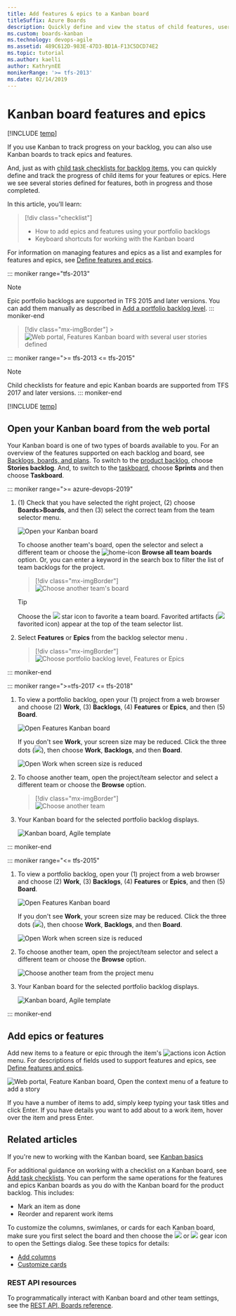 ```yaml
---
title: Add features & epics to a Kanban board
titleSuffix: Azure Boards
description: Quickly define and view the status of child features, user stories, or backlog items using Kanban features or epic boards in Azure Boards, Azure DevOps, & Team Foundation Server
ms.custom: boards-kanban 
ms.technology: devops-agile
ms.assetid: 489C612D-983E-47D3-BD1A-F13C5DCD74E2  
ms.topic: tutorial
ms.author: kaelli
author: KathrynEE
monikerRange: '>= tfs-2013'
ms.date: 02/14/2019
---
```


# Kanban board features and epics

[!INCLUDE [temp](../includes/version-vsts-tfs-all-versions.md)]

If you use Kanban to track progress on your backlog, you can also use Kanban boards to track epics and features.

And, just as with [child task checklists for backlog items](add-task-checklists.md), you can quickly define and track the progress of child items for your features or epics. Here we see several stories defined for features, both in progress and those completed.

In this article, you'll learn:

> [!div class="checklist"]
>
> * How to add epics and features using your portfolio backlogs
> * Keyboard shortcuts for working with the Kanban board

For information on managing features and epics as a list and examples for features and epics, see [Define features and epics](../backlogs/define-features-epics.md).

::: moniker range="tfs-2013"

> [!NOTE]  
> Epic portfolio backlogs are supported in TFS 2015 and later versions. You can add them manually as described in [Add a portfolio backlog level](../../reference/add-portfolio-backlogs.md).
> ::: moniker-end

> [!div class="mx-imgBorder"] > ![Web portal, Features Kanban board with several user stories defined](media/features-epics/features-with-stories-intro.png)

::: moniker range=">= tfs-2013 <= tfs-2015"

> [!NOTE]  
> Child checklists for feature and epic Kanban boards are supported from TFS 2017 and later versions.
> ::: moniker-end

[!INCLUDE [temp](../includes/prerequisites-kanban.md)]

## Open your Kanban board from the web portal

Your Kanban board is one of two types of boards available to you. For an overview of the features supported on each backlog and board, see [Backlogs, boards, and plans](/azure/devops/boards/backlogs/backlogs-boards-plans). To switch to the [product backlog](/azure/devops/boards/backlogs/create-your-backlog), choose **Stories backlog**. And, to switch to the [taskboard](/azure/devops/boards/sprints/task-board), choose **Sprints** and then choose **Taskboard**.

::: moniker range=">= azure-devops-2019"

1.  (1) Check that you have selected the right project, (2) choose **Boards>Boards**, and then (3) select the correct team from the team selector menu.

    ![Open your Kanban board](/azure/devops/boards/boards/media/quickstart/open-kanban-board-agile.png)

    To choose another team's board, open the selector and select a different team or choose the ![home-icon](/azure/devops/media/icons/home-icon.png) **Browse all team boards** option. Or, you can enter a keyword in the search box to filter the list of team backlogs for the project.

    > [!div class="mx-imgBorder"]  
    > ![Choose another team's board](/azure/devops/boards/boards/media/quickstart/select-kanban-team-board.png)

    > [!TIP]  
    > Choose the ![ ](/azure/devops/media/icons/icon-favorite-star.png) star icon to favorite a team board. Favorited artifacts (![ ](/azure/devops/media/icons/icon-favorited.png) favorited icon) appear at the top of the team selector list.

1.  Select **Features** or **Epics** from the backlog selector menu .

    > [!div class="mx-imgBorder"]  
    > ![Choose portfolio backlog level, Features or Epics](media/features-epics/select-portfolio-level.png)

::: moniker-end

::: moniker range=">=tfs-2017 <= tfs-2018"

1.  To view a portfolio backlog, open your (1) project from a web browser and choose (2) **Work**, (3) **Backlogs**, (4) **Features** or **Epics**, and then (5) **Board**.

    ![Open Features Kanban board](media/features-epics/open-features-board-standard.png)

    If you don't see **Work**, your screen size may be reduced. Click the three dots (![ ](/azure/devops/media/ellipses-reduced-screen-size.png)), then choose **Work**, **Backlogs**, and then **Board**.

    ![Open Work when screen size is reduced](/azure/devops/boards/boards/media/kanban-quickstart-reduced-screensize.png)

2.  To choose another team, open the project/team selector and select a different team or choose the **Browse** option.

    > [!div class="mx-imgBorder"]  
    > ![Choose another team](/azure/devops/boards/sprints/media/assign-items-sprint/team-selector-backlogs-standard.png)

3.  Your Kanban board for the selected portfolio backlog displays.

    ![Kanban board, Agile template](media/features-epics/features-board-standard.png)

::: moniker-end

::: moniker range="<= tfs-2015"

1.  To view a portfolio backlog, open your (1) project from a web browser and choose (2) **Work**, (3) **Backlogs**, (4) **Features** or **Epics**, and then (5) **Board**.

    ![Open Features Kanban board](media/features-epics/open-features-board-standard.png)

    If you don't see **Work**, your screen size may be reduced. Click the three dots (![ ](/azure/devops/media/ellipses-reduced-screen-size.png)), then choose **Work**, **Backlogs**, and then **Board**.

    ![Open Work when screen size is reduced](/azure/devops/boards/boards/media/kanban-quickstart-reduced-screensize.png)

2.  To choose another team, open the project/team selector and select a different team or choose the **Browse** option.

    ![Choose another team from the project menu](/azure/devops/boards/sprints/media/capacity/vso-team-selector.png)

3.  Your Kanban board for the selected portfolio backlog displays.

    ![Kanban board, Agile template](media/features-epics/features-board-standard.png)

::: moniker-end

## Add epics or features

Add new items to a feature or epic through the item's ![actions icon](../media/icons/actions-icon.png) Action menu. For descriptions of fields used to support features and epics, see [Define features and epics](../backlogs/define-features-epics.md).

![Web portal, Feature Kanban board, Open the context menu of a feature to add a story](media/features-epics/add-user-story.png)

If you have a number of items to add, simply keep typing your task titles and click Enter. If you have details you want to add about to a work item, hover over the item and press Enter.

## Related articles

If you're new to working with the Kanban board, see [Kanban basics](kanban-basics.md)

For additional guidance on working with a checklist on a Kanban board, see [Add task checklists](add-task-checklists.md). You can perform the same operations for the features and epics Kanban boards as you do with the Kanban board for the product backlog. This includes:

* Mark an item as done
* Reorder and reparent work items

To customize the columns, swimlanes, or cards for each Kanban board, make sure you first select the board and then choose the ![ ](../../media/icons/blue-gear.png) or ![ ](../../media/icons/gear_icon.png) gear icon to open the Settings dialog. See these topics for details:

* [Add columns](add-columns.md)
* [Customize cards](../../boards/boards/customize-cards.md)

### REST API resources

To programmatically interact with Kanban board and other team settings, see the [REST API, Boards reference](/rest/api/azure/devops/work/boards).
